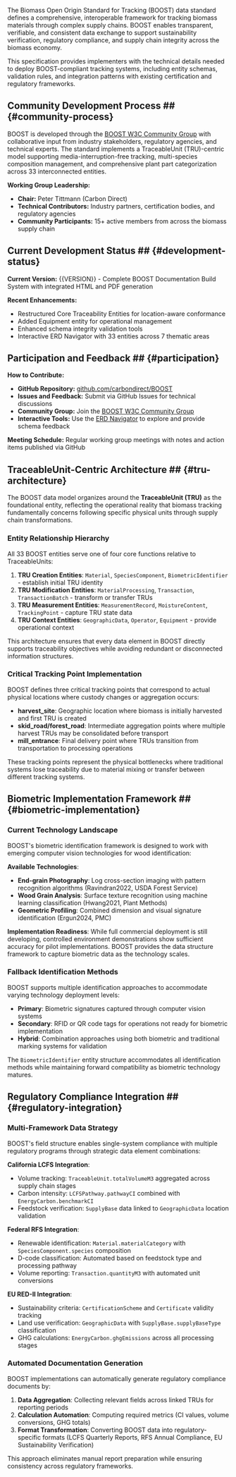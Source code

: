 The Biomass Open Origin Standard for Tracking (BOOST) data standard defines a comprehensive, interoperable framework for tracking biomass materials through complex supply chains. BOOST enables transparent, verifiable, and consistent data exchange to support sustainability verification, regulatory compliance, and supply chain integrity across the biomass economy.

This specification provides implementers with the technical details needed to deploy BOOST-compliant tracking systems, including entity schemas, validation rules, and integration patterns with existing certification and regulatory frameworks.

## Community Development Process ## {#community-process}

BOOST is developed through the [BOOST W3C Community Group](https://www.w3.org/community/boost-01/) with collaborative input from industry stakeholders, regulatory agencies, and technical experts. The standard implements a TraceableUnit (TRU)-centric model supporting media-interruption-free tracking, multi-species composition management, and comprehensive plant part categorization across 33 interconnected entities.

**Working Group Leadership:**
- **Chair:** Peter Tittmann (Carbon Direct)
- **Technical Contributors:** Industry partners, certification bodies, and regulatory agencies
- **Community Participants:** 15+ active members from across the biomass supply chain

## Current Development Status ## {#development-status}

**Current Version:** {{VERSION}} - Complete BOOST Documentation Build System with integrated HTML and PDF generation

**Recent Enhancements:**
- Restructured Core Traceability Entities for location-aware conformance
- Added Equipment entity for operational management
- Enhanced schema integrity validation tools
- Interactive ERD Navigator with 33 entities across 7 thematic areas

## Participation and Feedback ## {#participation}

**How to Contribute:**
- **GitHub Repository:** [github.com/carbondirect/BOOST](https://github.com/carbondirect/BOOST)
- **Issues and Feedback:** Submit via GitHub Issues for technical discussions
- **Community Group:** Join the [BOOST W3C Community Group](https://www.w3.org/community/boost-01/)
- **Interactive Tools:** Use the [ERD Navigator](erd-navigator/index.html) to explore and provide schema feedback

**Meeting Schedule:** Regular working group meetings with notes and action items published via GitHub

## TraceableUnit-Centric Architecture ## {#tru-architecture}

The BOOST data model organizes around the **TraceableUnit (TRU)** as the foundational entity, reflecting the operational reality that biomass tracking fundamentally concerns following specific physical units through supply chain transformations.

### **Entity Relationship Hierarchy**

All 33 BOOST entities serve one of four core functions relative to TraceableUnits:

1. **TRU Creation Entities**: `Material`, `SpeciesComponent`, `BiometricIdentifier` - establish initial TRU identity
2. **TRU Modification Entities**: `MaterialProcessing`, `Transaction`, `TransactionBatch` - transform or transfer TRUs
3. **TRU Measurement Entities**: `MeasurementRecord`, `MoistureContent`, `TrackingPoint` - capture TRU state data
4. **TRU Context Entities**: `GeographicData`, `Operator`, `Equipment` - provide operational context

This architecture ensures that every data element in BOOST directly supports traceability objectives while avoiding redundant or disconnected information structures.

### **Critical Tracking Point Implementation**

BOOST defines three critical tracking points that correspond to actual physical locations where custody changes or aggregation occurs:

- **harvest_site**: Geographic location where biomass is initially harvested and first TRU is created
- **skid_road/forest_road**: Intermediate aggregation points where multiple harvest TRUs may be consolidated before transport
- **mill_entrance**: Final delivery point where TRUs transition from transportation to processing operations

These tracking points represent the physical bottlenecks where traditional systems lose traceability due to material mixing or transfer between different tracking systems.

## Biometric Implementation Framework ## {#biometric-implementation}

### **Current Technology Landscape**

BOOST's biometric identification framework is designed to work with emerging computer vision technologies for wood identification:

**Available Technologies**:
- **End-grain Photography**: Log cross-section imaging with pattern recognition algorithms (Ravindran2022, USDA Forest Service)
- **Wood Grain Analysis**: Surface texture recognition using machine learning classification (Hwang2021, Plant Methods)
- **Geometric Profiling**: Combined dimension and visual signature identification (Ergun2024, PMC)

**Implementation Readiness**: While full commercial deployment is still developing, controlled environment demonstrations show sufficient accuracy for pilot implementations. BOOST provides the data structure framework to capture biometric data as the technology scales.

### **Fallback Identification Methods**

BOOST supports multiple identification approaches to accommodate varying technology deployment levels:

- **Primary**: Biometric signatures captured through computer vision systems
- **Secondary**: RFID or QR code tags for operations not ready for biometric implementation
- **Hybrid**: Combination approaches using both biometric and traditional marking systems for validation

The `BiometricIdentifier` entity structure accommodates all identification methods while maintaining forward compatibility as biometric technology matures.

## Regulatory Compliance Integration ## {#regulatory-integration}

### **Multi-Framework Data Strategy**

BOOST's field structure enables single-system compliance with multiple regulatory programs through strategic data element combinations:

**California LCFS Integration**:
- Volume tracking: `TraceableUnit.totalVolumeM3` aggregated across supply chain stages
- Carbon intensity: `LCFSPathway.pathwayCI` combined with `EnergyCarbon.benchmarkCI`
- Feedstock verification: `SupplyBase` data linked to `GeographicData` location validation

**Federal RFS Integration**:
- Renewable identification: `Material.materialCategory` with `SpeciesComponent.species` composition
- D-code classification: Automated based on feedstock type and processing pathway
- Volume reporting: `Transaction.quantityM3` with automated unit conversions

**EU RED-II Integration**:
- Sustainability criteria: `CertificationScheme` and `Certificate` validity tracking
- Land use verification: `GeographicData` with `SupplyBase.supplyBaseType` classification
- GHG calculations: `EnergyCarbon.ghgEmissions` across all processing stages

### **Automated Documentation Generation**

BOOST implementations can automatically generate regulatory compliance documents by:

1. **Data Aggregation**: Collecting relevant fields across linked TRUs for reporting periods
2. **Calculation Automation**: Computing required metrics (CI values, volume conversions, GHG totals)
3. **Format Transformation**: Converting BOOST data into regulatory-specific formats (LCFS Quarterly Reports, RFS Annual Compliance, EU Sustainability Verification)

This approach eliminates manual report preparation while ensuring consistency across regulatory frameworks.